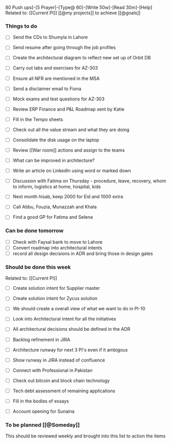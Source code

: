 80 Push ups]-[5 Prayer]-[Type@ 60]-[Write 50w]-[Read 30m]-[Help] 
Related to: [[Current PI]]  [[@my projects]] to achieve [[@goals]]

### Things to do 
- [ ] Send the CDs to Shumyla in Lahore
- [ ] Send resume after going through the job profiles 
- [ ] Create the architectural diagram to reflect new set up of Orbit DB
- [ ] Carry out labs and exercises for AZ-303
- [ ] Ensure all NFR are mentioned in the MSA
- [ ] Send a disclaimer email to Fiona
- [ ] Mock exams and test questions for AZ-303
- [ ] Review ERP Finance and P&L Roadmap sent by Katie
- [ ] Fill in the Tempo sheets
- [ ] Check out all the value stream and what they are doing
- [ ] Consolidate the disk usage on the laptop
- [ ] Review [[War room]] actions and assign to the teams
- [ ] What can be improved in architecture?

- [ ] Write an article on LinkedIn using word or marked down
- [ ] Discussion with Fatima on Thursday - procedure, leave, recovery, whom to inform, logistics at home, hospital, kids
- [ ] Next month hisab, keep 2000 for Eid and 1000 extra
- [ ] Call Abbu, Fouzia, Munazzah and Khala
- [ ] Find a good GP for Fatima and Selena 
	
### Can be done tomorrow 
- [ ] Check with Faysal bank to move to Lahore
- [ ] Convert roadmap into architectural intents
- [ ] record all design decisions in ADR and bring those in design gates

### Should be done this week
Related to: [[Current PI]]
- [ ] Create solution intent for Supplier master
- [ ] Create solution intent for Zycus solution
- [ ] We should create a overall view of what we want to do in PI-10
- [ ] Look into Architectural intent for all the initiatives
- [ ] All architectural decisions should be defined in the ADR
- [ ] Backlog refinement in JIRA
- [ ] Architecture runway for next 3 PI's even if it ambigous
- [ ] Show runway in JIRA instead of confluence
- [ ] Connect with Professional in Pakistan

- [ ] Check out bitcoin and block chain technology
- [ ] Tech debt assessment of remaining applications
- [ ] Fill in the bodies of essays 
- [ ] Account opening for Sunaina

### To be planned [[@Someday]]
This should be reviewed weekly and brought into this list to action the items
